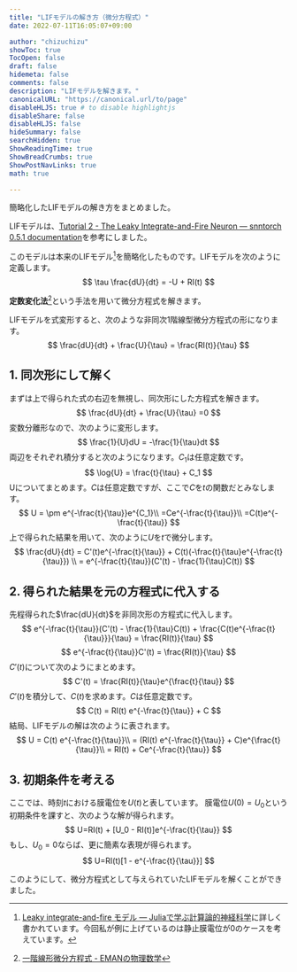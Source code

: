 ```yaml
---
title: "LIFモデルの解き方（微分方程式）"
date: 2022-07-11T16:05:07+09:00

author: "chizuchizu"
showToc: true
TocOpen: false
draft: false
hidemeta: false
comments: false
description: "LIFモデルを解きます。"
canonicalURL: "https://canonical.url/to/page"
disableHLJS: true # to disable highlightjs
disableShare: false
disableHLJS: false
hideSummary: false
searchHidden: true
ShowReadingTime: true
ShowBreadCrumbs: true
ShowPostNavLinks: true
math: true

---
```


簡略化したLIFモデルの解き方をまとめました。

LIFモデルは、[Tutorial 2 - The Leaky Integrate-and-Fire Neuron — snntorch 0.5.1 documentation](https://snntorch.readthedocs.io/en/latest/tutorials/tutorial_2.html#lapicque-step-input)を参考にしました。

このモデルは本来のLIFモデル[^2]を簡略化したものです。LIFモデルを次のように定義します。
$$
\tau \frac{dU}{dt} = -U + RI(t)
$$

**定数変化法**[^1]という手法を用いて微分方程式を解きます。

LIFモデルを式変形すると、次のような非同次1階線型微分方程式の形になります。
$$
\frac{dU}{dt} + \frac{U}{\tau} = \frac{RI(t)}{\tau}
$$

## 1. 同次形にして解く
まずは上で得られた式の右辺を無視し、同次形にした方程式を解きます。
$$
\frac{dU}{dt} + \frac{U}{\tau} =0
$$
変数分離形なので、次のように変形します。
$$
\frac{1}{U}dU = -\frac{1}{\tau}dt
$$
両辺をそれぞれ積分すると次のようになります。$C_1$は任意定数です。
$$
\log{U} = \frac{t}{\tau} + C_1
$$
Uについてまとめます。$C$は任意定数ですが、ここで$C$を$t$の関数だとみなします。
$$
U = \pm e^{-\frac{t}{\tau}}e^{C_1}\\
=Ce^{-\frac{t}{\tau}}\\
=C(t)e^{-\frac{t}{\tau}}
$$
上で得られた結果を用いて、次のように$U$を$t$で微分します。
$$
\frac{dU}{dt} = C'(t)e^{-\frac{t}{\tau}} + C(t)(-\frac{t}{\tau}e^{-\frac{t}{\tau}}) \\
= e^{-\frac{t}{\tau}}(C'(t) - \frac{1}{\tau}C(t))
$$
## 2. 得られた結果を元の方程式に代入する
先程得られた$\frac{dU}{dt}$を非同次形の方程式に代入します。
$$
e^{-\frac{t}{\tau}}(C'(t) - \frac{1}{\tau}C(t)) + \frac{C(t)e^{-\frac{t}{\tau}}}{\tau} = \frac{RI(t)}{\tau}
$$
$$
e^{-\frac{t}{\tau}}C'(t) = \frac{RI(t)}{\tau}
$$
$C'(t)$について次のようにまとめます。
$$
C'(t) = \frac{RI(t)}{\tau}e^{\frac{t}{\tau}}
$$
$C'(t)$を積分して、$C(t)$を求めます。$C$は任意定数です。
$$
C(t) = RI(t) e^{-\frac{t}{\tau}} + C
$$
結局、LIFモデルの解は次のように表されます。
$$
U = C(t) e^{-\frac{t}{\tau}}\\
= (RI(t) e^{-\frac{t}{\tau}} + C)e^{\frac{t}{\tau}}\\
= RI(t) + Ce^{-\frac{t}{\tau}} 
$$

## 3. 初期条件を考える
ここでは、時刻$t$における膜電位を$U(t)$と表しています。
膜電位$U(0)=U_0$という初期条件を課すと、次のような解が得られます。
$$
U=RI(t) + [U_0 - RI(t)]e^{-\frac{t}{\tau}}
$$
もし、$U_0=0$ならば、更に簡素な表現が得られます。
$$
U=RI(t)[1 - e^{-\frac{t}{\tau}}]
$$

このようにして、微分方程式として与えられていたLIFモデルを解くことができました。

[^1]: [一階線形微分方程式 - EMANの物理数学](https://eman-physics.net/math/differential07.html)
[^2]: [Leaky integrate-and-fire モデル — Juliaで学ぶ計算論的神経科学](https://compneuro-julia.github.io/neuron-model/lif.html)に詳しく書かれています。今回私が例に上げているのは静止膜電位が0のケースを考えています。